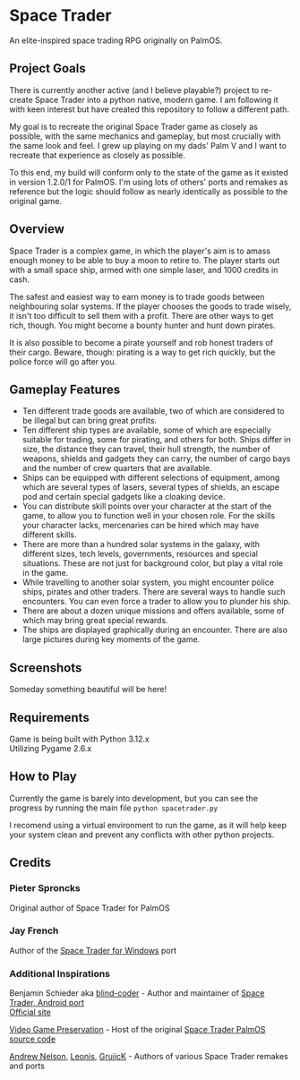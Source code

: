# Space Trader

An elite-inspired space trading RPG originally on PalmOS.

## Project Goals

There is currently another active (and I believe playable?) project to re-create Space Trader into a python native, modern game. I am following it with keen interest but have created this repository to follow a different path.  

My goal is to recreate the original Space Trader game as closely as possible, with the same mechanics and gameplay, but most crucially with the same look and feel. I grew up playing on my dads' Palm V and I want to recreate that experience as closely as possible.  

To this end, my build will conform only to the state of the game as it existed in version 1.2.0/1 for PalmOS. I'm using lots of others' ports and remakes as reference but the logic should follow as nearly identically as possible to the original game.

## Overview

Space Trader is a complex game, in which the player's aim is to amass enough money to be able to buy a moon to retire to. The player starts out with a small space ship, armed with one simple laser, and 1000 credits in cash.  

The safest and easiest way to earn money is to trade goods between neighbouring solar systems. If the player chooses the goods to trade wisely, it isn't too difficult to sell them with a profit. There are other ways to get rich, though. You might become a bounty hunter and hunt down pirates.  

It is also possible to become a pirate yourself and rob honest traders of their cargo. Beware, though: pirating is a way to get rich quickly, but the police force will go after you.

## Gameplay Features

- Ten different trade goods are available, two of which are considered to be illegal but can bring great profits.
- Ten different ship types are available, some of which are especially suitable for trading, some for pirating, and others for both. Ships differ in size, the distance they can travel, their hull strength, the number of weapons, shields and gadgets they can carry, the number of cargo bays and the number of crew quarters that are available.
- Ships can be equipped with different selections of equipment, among which are several types of lasers, several types of shields, an escape pod and certain special gadgets like a cloaking device.
- You can distribute skill points over your character at the start of the game, to allow you to function well in your chosen role. For the skills your character lacks, mercenaries can be hired which may have different skills.
- There are more than a hundred solar systems in the galaxy, with different sizes, tech levels, governments, resources and special situations. These are not just for background color, but play a vital role in the game.
- While travelling to another solar system, you might encounter police ships, pirates and other traders. There are several ways to handle such encounters. You can even force a trader to allow you to plunder his ship.
- There are about a dozen unique missions and offers available, some of which may bring great special rewards.
- The ships are displayed graphically during an encounter. There are also large pictures during key moments of the game.

## Screenshots

Someday something beautiful will be here!

## Requirements

Game is being built with Python 3.12.x  
Utilizing Pygame 2.6.x

## How to Play

Currently the game is barely into development, but you can see the progress by running the main file `python spacetrader.py`

I recomend using a virtual environment to run the game, as it will help keep your system clean and prevent any conflicts with other python projects.

## Credits

### Pieter Sproncks

Original author of Space Trader for PalmOS

### Jay French

Author of the [Space Trader for Windows](https://github.com/SpaceTraderGame/SpaceTrader-Windows) port

### Additional Inspirations

Benjamin Schieder aka [blind-coder](https://github.com/blind-coder) - Author and maintainer of [Space Trader, Android port](https://github.com/blind-coder/SpaceTrader)  
[Official site](https://www.benjamin-schieder.de/)

[Video Game Preservation](https://github.com/videogamepreservation) - Host of the original [Space Trader PalmOS source code](https://github.com/videogamepreservation/spacetrader)  

[Andrew Nelson](https://github.com/werdnanoslen/space-trader), [Leonis](https://github.com/LeonisX/space-trader), [GruiicK](https://github.com/gruiick/pySpaceTrader) - Authors of various Space Trader remakes and ports
